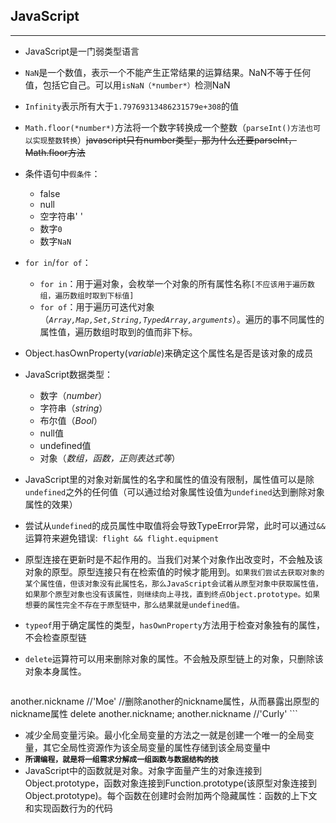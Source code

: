 ## JavaScript
---
+ JavaScript是一门弱类型语言
+ `NaN`是一个数值，表示一个不能产生正常结果的运算结果。NaN不等于任何值，包括它自己。可以用`isNaN（*number*）`检测NaN
+ `Infinity`表示所有大于`1.79769313486231579e+308`的值
+ `Math.floor(*number*)`方法将一个数字转换成一个整数（`parseInt()方法也可以实现整数转换`）~~javascript只有number类型，那为什么还要parseInt，Math.floor方法~~
+ 条件语句中`假条件`：
  	+ false
	+ null
	+ 空字符串' '
	+ 数字`0`
	+ 数字`NaN`
+ `for in`/`for of`：
	+ `for in`：用于遍对象，会枚举一个对象的所有属性名称`[不应该用于遍历数组，遍历数组时取到下标值]`
	+ `for of`：用于遍历可迭代对象（*`Array,Map,Set,String,TypedArray,arguments`*）。遍历的事不同属性的属性值，遍历数组时取到的值而非下标。
+ Object.hasOwnProperty(*variable*)来确定这个属性名是否是该对象的成员
+ JavaScript数据类型：
	+ 数字（*number*）
	+ 字符串（*string*）
	+ 布尔值（*Bool*）
	+ null值
	+ undefined值
	+ 对象（*数组，函数，正则表达式等*）
+ JavaScript里的对象对新属性的名字和属性的值没有限制，属性值可以是除`undefined`之外的任何值（可以通过给对象属性设值为`undefined`达到删除对象属性的效果）
+ 尝试从`undefined`的成员属性中取值将会导致TypeError异常，此时可以通过`&&`运算符来避免错误:` flight && flight.equipment`
+ 原型连接在更新时是不起作用的。当我们对某个对象作出改变时，不会触及该对象的原型。原型连接只有在检索值的时候才能用到。`如果我们尝试去获取对象的某个属性值，但该对象没有此属性名，那么JavaScript会试着从原型对象中获取属性值，如果那个原型对象也没有该属性，则继续向上寻找，直到终点Object.prototype。如果想要的属性完全不存在于原型链中，那么结果就是undefined值。`
+ `typeof`用于确定属性的类型，`hasOwnProperty`方法用于检查对象独有的属性，不会检查原型链
+ `delete`运算符可以用来删除对象的属性。不会触及原型链上的对象，只删除该对象本身属性。

	```
another.nickname //'Moe'
//删除another的nickname属性，从而暴露出原型的nickname属性
delete another.nickname;
another.nickname //'Curly'
	```
+ 减少全局变量污染。最小化全局变量的方法之一就是创建一个唯一的全局变量，其它全局性资源作为该全局变量的属性存储到该全局变量中
+ **`所谓编程，就是将一组需求分解成一组函数与数据结构的技`**
+ JavaScript中的函数就是对象。对象字面量产生的对象连接到Object.prototype，函数对象连接到Function.prototype(该原型对象连接到Object.prototype)。每个函数在创建时会附加两个隐藏属性：函数的上下文和实现函数行为的代码